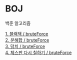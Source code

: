 # BOJ
백준 알고리즘
   
[1. 블랙잭 / bruteForce](https://www.acmicpc.net/problem/2798)  
[2. 분해합 / bruteForce](https://www.acmicpc.net/problem/2231)   
[3. 덩치 / bruteForce](https://www.acmicpc.net/problem/7568)   
[4. 체스판 다시 칠하기 / bruteForce](https://www.acmicpc.net/problem/1018)   
